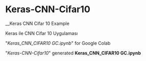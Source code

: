 # Keras-CNN-Cifar10
__Keras CNN Cifar 10 Example

Keras ile CNN Cifar 10 Uygulaması

"_Keras_CNN_CIFAR10 GC.ipynb_" for Google Colab

"_Keras-CNN-Cifar10_" generated __Keras_CNN_CIFAR10 GC.ipynb__ 

